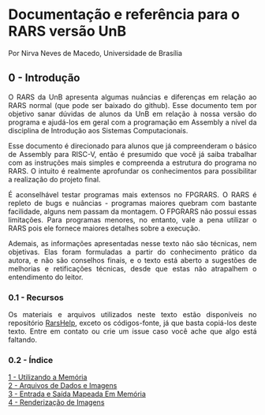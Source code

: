 # Documentação e referência para o RARS versão UnB
Por Nirva Neves de Macedo, Universidade de Brasília
## **0 - Introdução**
<div style="text-align: justify">
O RARS da UnB apresenta algumas nuâncias e diferenças em relação ao RARS normal (que pode ser baixado do github). Esse documento tem por objetivo sanar dúvidas de alunos da UnB em relação à nossa versão do programa e ajudá-los em geral com a programação em Assembly a nível da disciplina de Introdução aos Sistemas Computacionais.

Esse documento é direcionado para alunos que já compreenderam o básico de Assembly para RISC-V, então é presumido que você já saiba trabalhar com as instruções mais simples e compreenda a estrutura do programa no RARS. O intuito é realmente aprofundar os conhecimentos para possibilitar a realização do projeto final.

É aconselhável testar programas mais extensos no FPGRARS. O RARS é repleto de bugs e nuâncias - programas maiores quebram com bastante facilidade, alguns nem passam da montagem. O FPGRARS não possui essas limitações. Para programas menores, no entanto, vale a pena utilizar o RARS pois ele fornece maiores detalhes sobre a execução.

Ademais, as informações apresentadas nesse texto não são técnicas, nem objetivas. Elas foram formuladas a partir do conhecimento prático da autora, e não são conselhos finais, e o texto está aberto a sugestões de melhorias e retificações técnicas, desde que estas não atrapalhem o entendimento do leitor.

### **0.1 - Recursos**

Os materiais e arquivos utilizados neste texto estão disponíveis no repositório <a href="https://github.com/NirvaCx/RarsHelp">RarsHelp</a>, exceto os códigos-fonte, já que basta copiá-los deste texto. Entre em contato ou crie um issue caso você ache que algo está faltando.

### **0.2 - Índice**

<a href="./Chapters/1 - Memory.html">1 - Utilizando a Memória</a><br>
<a href="./Chapters/2 - Data.html">2 - Arquivos de Dados e Imagens</a><br>
<a href="./Chapters/3 - MMIO.html">3 - Entrada e Saída Mapeada Em Memória</a><br>
<a href="./Chapters/4 - Render.html">4 - Renderização de Imagens</a><br>

</div>